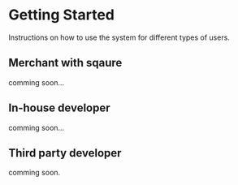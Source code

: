 # Getting Started
Instructions on how to use the system for different types of users.

## Merchant with sqaure
comming soon...

## In-house developer
comming soon...

## Third party developer
comming soon.
